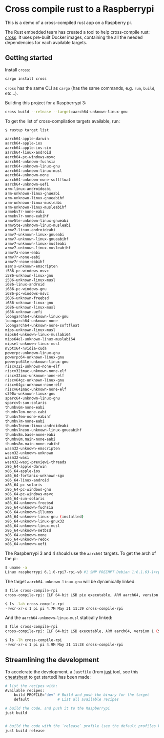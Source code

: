 # Cross compile rust to a Raspberrypi

This is a demo of a cross-compiled rust app on a Raspberry pi.

The Rust embedded team has created a tool to help cross-compile rust: [cross](https://github.com/cross-rs/cross). It uses pre-built Docker images, containing the all the needed dependencies for each available targets.

## Getting started

Install `cross`:

```bash
cargo install cross
```

`cross` has the same CLI as `cargo` (has the same commands, e.g. `run`, `build`, etc...).

Building this project for a Raspberrypi 3:

```bash
cross build --release --target=aarch64-unknown-linux-gnu
```

To get the list of cross-compilation targets available, run:

```bash
$ rustup target list

aarch64-apple-darwin
aarch64-apple-ios
aarch64-apple-ios-sim
aarch64-linux-android
aarch64-pc-windows-msvc
aarch64-unknown-fuchsia
aarch64-unknown-linux-gnu
aarch64-unknown-linux-musl
aarch64-unknown-none
aarch64-unknown-none-softfloat
aarch64-unknown-uefi
arm-linux-androideabi
arm-unknown-linux-gnueabi
arm-unknown-linux-gnueabihf
arm-unknown-linux-musleabi
arm-unknown-linux-musleabihf
armebv7r-none-eabi
armebv7r-none-eabihf
armv5te-unknown-linux-gnueabi
armv5te-unknown-linux-musleabi
armv7-linux-androideabi
armv7-unknown-linux-gnueabi
armv7-unknown-linux-gnueabihf
armv7-unknown-linux-musleabi
armv7-unknown-linux-musleabihf
armv7a-none-eabi
armv7r-none-eabi
armv7r-none-eabihf
asmjs-unknown-emscripten
i586-pc-windows-msvc
i586-unknown-linux-gnu
i586-unknown-linux-musl
i686-linux-android
i686-pc-windows-gnu
i686-pc-windows-msvc
i686-unknown-freebsd
i686-unknown-linux-gnu
i686-unknown-linux-musl
i686-unknown-uefi
loongarch64-unknown-linux-gnu
loongarch64-unknown-none
loongarch64-unknown-none-softfloat
mips-unknown-linux-musl
mips64-unknown-linux-muslabi64
mips64el-unknown-linux-muslabi64
mipsel-unknown-linux-musl
nvptx64-nvidia-cuda
powerpc-unknown-linux-gnu
powerpc64-unknown-linux-gnu
powerpc64le-unknown-linux-gnu
riscv32i-unknown-none-elf
riscv32imac-unknown-none-elf
riscv32imc-unknown-none-elf
riscv64gc-unknown-linux-gnu
riscv64gc-unknown-none-elf
riscv64imac-unknown-none-elf
s390x-unknown-linux-gnu
sparc64-unknown-linux-gnu
sparcv9-sun-solaris
thumbv6m-none-eabi
thumbv7em-none-eabi
thumbv7em-none-eabihf
thumbv7m-none-eabi
thumbv7neon-linux-androideabi
thumbv7neon-unknown-linux-gnueabihf
thumbv8m.base-none-eabi
thumbv8m.main-none-eabi
thumbv8m.main-none-eabihf
wasm32-unknown-emscripten
wasm32-unknown-unknown
wasm32-wasi
wasm32-wasi-preview1-threads
x86_64-apple-darwin
x86_64-apple-ios
x86_64-fortanix-unknown-sgx
x86_64-linux-android
x86_64-pc-solaris
x86_64-pc-windows-gnu
x86_64-pc-windows-msvc
x86_64-sun-solaris
x86_64-unknown-freebsd
x86_64-unknown-fuchsia
x86_64-unknown-illumos
x86_64-unknown-linux-gnu (installed)
x86_64-unknown-linux-gnux32
x86_64-unknown-linux-musl
x86_64-unknown-netbsd
x86_64-unknown-none
x86_64-unknown-redox
x86_64-unknown-uefi
```

The Raspberrypi 3 and 4 should use the `aarch64` targets. To get the arch of the pi:

```bash
$ uname -a
Linux raspberrypi 6.1.0-rpi7-rpi-v8 #1 SMP PREEMPT Debian 1:6.1.63-1+rpt1 (2023-11-24) aarch64 GNU/Linux
``` 

The target `aarch64-unknown-linux-gnu` will be dynamically linked:

```bash
$ file cross-compile-rpi 
cross-compile-rpi: ELF 64-bit LSB pie executable, ARM aarch64, version 1 (SYSV), dynamically linked, interpreter /lib/ld-linux-aarch64.so.1, for GNU/Linux 3.7.0, BuildID[sha1]=24891363561da8f6126642705b8d10886ba2ca03, with debug_info, not stripped

$ ls -lah cross-compile-rpi 
-rwxr-xr-x 1 pi pi 4.7M May 31 11:39 cross-compile-rpi
```

And the `aarch64-unknown-linux-musl` statically linked:

```bash
$ file cross-compile-rpi 
cross-compile-rpi: ELF 64-bit LSB executable, ARM aarch64, version 1 (SYSV), statically linked, with debug_info, not stripped

$ ls -lh cross-compile-rpi 
-rwxr-xr-x 1 pi pi 4.9M May 31 11:38 cross-compile-rpi
```

## Streamlining the development

To accelerate the development, a `Justfile` (from [just](https://github.com/casey/just) tool, see this [cheatsheet](https://cheatography.com/linux-china/cheat-sheets/justfile/) to get started) has been made:

```bash
# list the recipes with:
Available recipes:
    build PROFILE="dev" # Build and push the binary for the target
    default             # List all available recipes

# build the code, and push it to the Raspberrypi
just build


# build the code with the `release` profile (see the default profiles here: https://doc.rust-lang.org/cargo/reference/profiles.html#default-profiles), and push it
just build release
```
